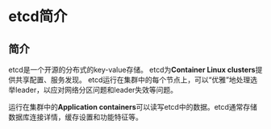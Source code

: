 # etcd简介
## 简介
etcd是一个开源的分布式的key-value存储。
etcd为**Container Linux clusters**提供共享配置、服务发现。
etcd运行在集群中的每个节点上，可以“优雅”地处理选举leader，以应对网络分区问题和leader失效等问题。

运行在集群中的**Application containers**可以读写etcd中的数据。etcd通常存储数据库连接详情，缓存设置和功能特征等。
